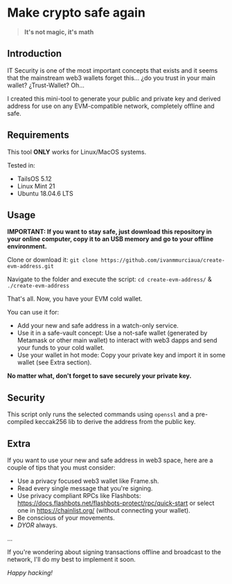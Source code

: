 # Make crypto safe again

> **It's not magic, it's math**

## Introduction

IT Security is one of the most important concepts that exists and it seems that the mainstream web3 wallets forget this... ¿do you trust in your main wallet? ¿Trust-Wallet? Oh...

I created this mini-tool to generate your public and private key and derived address for use on any EVM-compatible network, completely offline and safe.

## Requirements

This tool **ONLY** works for Linux/MacOS systems.

Tested in:
- TailsOS 5.12
- Linux Mint 21
- Ubuntu 18.04.6 LTS

## Usage

**IMPORTANT: If you want to stay safe, just download this repository in your online computer, copy it to an USB memory and go to your offline environment.**

Clone or download it:
`git clone https://github.com/ivanmmurciaua/create-evm-address.git`

Navigate to the folder and execute the script:
`cd create-evm-address/`
&
`./create-evm-address`

That's all. Now, you have your EVM cold wallet.

You can use it for:
- Add your new and safe address in a watch-only service.
- Use it in a safe-vault concept: Use a not-safe wallet (generated by Metamask or other main wallet) to interact with web3 dapps and send your funds to your cold wallet.
- Use your wallet in hot mode: Copy your private key and import it in some wallet (see Extra section).

**No matter what, don't forget to save securely your private key.**

## Security

This script only runs the selected commands using `openssl` and a pre-compiled keccak256 lib to derive the address from the public key.

## Extra

If you want to use your new and safe address in web3 space, here are a couple of tips that you must consider:

- Use a privacy focused web3 wallet like Frame.sh.
- Read every single message that you're signing.
- Use privacy compliant RPCs like Flashbots: https://docs.flashbots.net/flashbots-protect/rpc/quick-start or select one in https://chainlist.org/ (without connecting your wallet).
- Be conscious of your movements.
- _DYOR_ always.

...

If you're wondering about signing transactions offline and broadcast to the network, I'll do my best to implement it soon.


_Happy hacking!_